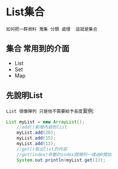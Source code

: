 # List集合
`如何把一群資料 蒐集 分類 處理  這就是集合`
## 集合 常用到的介面
+ List
+ Set
+ Map
## 先說明List
`List 很像陣列 只是他不需要給予長度`案例:
```java
List myList = new ArrayList();
	//add()新增內容到list
	myList.add(20);
	myList.add(15);
	myList.add(13);
	//get()取出list的內容
	//get(index)參數的index跟陣列一樣由0開始
	System.out.println(myList.get(1));
```

